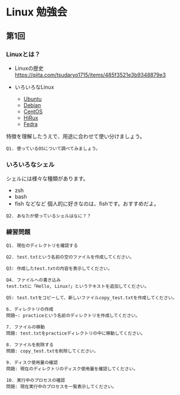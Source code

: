 # Linux 勉強会

## 第1回

### Linuxとは？
- Linuxの歴史  
https://qiita.com/tsudaryo1715/items/485f3521e3b9348879e3

- いろいろなLinux
  - [Ubuntu](https://www.ubuntulinux.jp/)
  - [Debian](https://www.debian.org/)
  - [CentOS](https://www.centos.org/)
  - [HiRux](https://www.hitachi.co.jp/products/it/control_sys/platform/middleware/index.html)
  - [Fedra](https://fedoraproject.org/ja/) 

特徴を理解したうえで、用途に合わせて使い分けましょう。

```
Q1. 使っているOSについて調べてみましょう。
```

### いろいろなシェル
シェルには様々な種類があります。
- zsh
- bash
- fish などなど
個人的に好きなのは、fishです。おすすめだよ。

~~~
Q2. あなたが使っているシェルはなに？？
~~~

### 練習問題

```
Q1. 現在のディレクトリを確認する
````

```
Q2. test.txtという名前の空のファイルを作成してください。
```

```
Q3: 作成したtest.txtの内容を表示してください。
```

~~~
Q4. ファイルへの書き込み
test.txtに「Hello, Linux!」というテキストを追加してください。
~~~

~~~
Q5: test.txtをコピーして、新しいファイルcopy_test.txtを作成してください。
~~~

~~~
6. ディレクトリの作成
問題~: practiceという名前のディレクトリを作成してください。
~~~~

~~~
7. ファイルの移動
問題: test.txtをpracticeディレクトリの中に移動してください。
~~~

~~~
8. ファイルを削除する
問題: copy_test.txtを削除してください。
~~~

~~~
9. ディスク使用量の確認
問題: 現在のディレクトリのディスク使用量を確認してください。
~~~

~~~
10. 実行中のプロセスの確認
問題: 現在実行中のプロセスを一覧表示してください。
~~~


